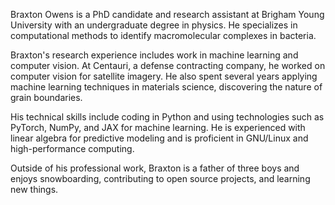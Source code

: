 Braxton Owens is a PhD candidate and research assistant at Brigham Young University with an undergraduate degree in physics. He specializes in computational methods to identify macromolecular complexes in bacteria. 

Braxton's research experience includes work in machine learning and computer vision. At Centauri, a defense contracting company, he worked on computer vision for satellite imagery. He also spent several years applying machine learning techniques in materials science, discovering the nature of grain boundaries.

His technical skills include coding in Python and using technologies such as PyTorch, NumPy, and JAX for machine learning. He is experienced with linear algebra for predictive modeling and is proficient in GNU/Linux and high-performance computing.

Outside of his professional work, Braxton is a father of three boys and enjoys snowboarding, contributing to open source projects, and learning new things.

